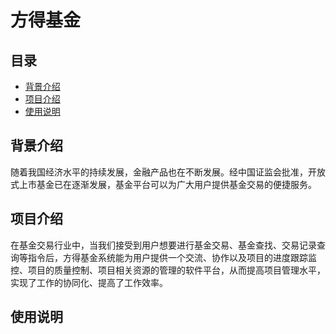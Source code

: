 # 方得基金 
   
  
## 目录  
* [背景介绍](#背景介绍)  
* [项目介绍](#项目介绍)  
* [使用说明](#使用说明)   
  
<a name="背景介绍"></a>  
## 背景介绍  
  
随着我国经济水平的持续发展，金融产品也在不断发展。经中国证监会批准，开放式上市基金已在逐渐发展，基金平台可以为广大用户提供基金交易的便捷服务。  
  
<a name="项目介绍"></a>  
## 项目介绍  
  
在基金交易行业中，当我们接受到用户想要进行基金交易、基金查找、交易记录查询等指令后，方得基金系统能为用户提供一个交流、协作以及项目的进度跟踪监控、项目的质量控制、项目相关资源的管理的软件平台，从而提高项目管理水平，实现了工作的协同化、提高了工作效率。
  
<a name="使用说明"></a>  
## 使用说明  
